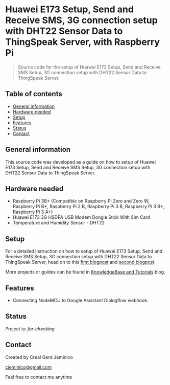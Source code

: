 #  Huawei E173 Setup, Send and Receive SMS, 3G connection setup with DHT22 Sensor Data to ThingSpeak Server, with Raspberry Pi 
> Source code for the setup of Huawei E173 Setup, Send and Receive SMS Setup, 3G connection setup with DHT22 Sensor Data to ThingSpeak Server.

## Table of contents
* [General information](#general-information)
* [Hardware needed](#hardware-needed)
* [Setup](#setup)
* [Features](#features)
* [Status](#status)
* [Contact](#contact)

## General information
This source code was developed as a guide on how to setup of Huawei E173 Setup, Send and Receive SMS Setup, 3G connection setup with DHT22 Sensor Data to ThingSpeak Server.

## Hardware needed
* Raspberry Pi 3B+ (Compatible on Raspberry Pi Zero and Zero W, Raspberry Pi B+, Raspberry Pi 2 B, Raspberry Pi 3 B, Raspberry Pi 3 B+, Raspberry Pi 3 A+)
* Huawei E173 3G HSDPA USB Modem Dongle Stick With Sim Card 
* Temperature and Humidity Sensor - DHT22

## Setup
For a detailed instruction on how to setup of Huawei E173 Setup, Send and Receive SMS Setup, 3G connection setup with DHT22 Sensor Data to ThingSpeak Server, head on to this [first blogpost]() and [second blogpost]().

More projects or guides can be found in [KnowledgeBase and Tutorials](https://store.createlabz.com/blogs/createlabz-tutorials) blog.

## Features
* Connecting NodeMCU to Google Assistant Dialogflow webhook. 


## Status
Project is: _for-checking_

## Contact
Created by Creal Gerd Jeminico

cjeminico@gmail.com

Feel free to contact me anytime 
